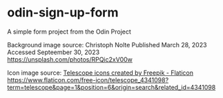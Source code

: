 # odin-sign-up-form

A simple form project from the Odin Project

Background image source:
Christoph Nolte
Published March 28, 2023
Accessed Septeember 30, 2023
https://unsplash.com/photos/RPQic2xV00w

Icon image source:
<a href="https://www.flaticon.com/free-icons/telescope" title="telescope icons">Telescope icons created by Freepik - Flaticon</a>
https://www.flaticon.com/free-icon/telescope_4341098?term=telescope&page=1&position=6&origin=search&related_id=4341098
